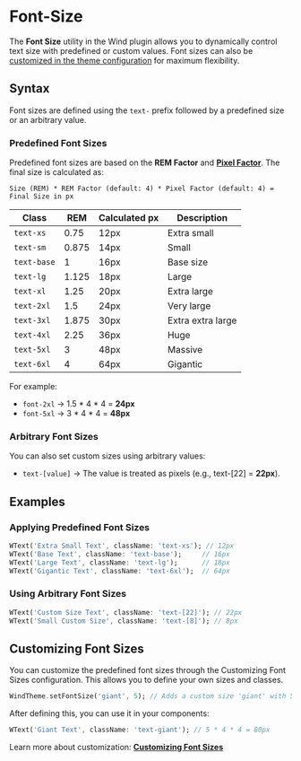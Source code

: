 # Font-Size

The **Font Size** utility in the Wind plugin allows you to dynamically control text size with predefined or custom values. Font sizes can also be [customized in the theme configuration](/customization/font-size) for maximum flexibility.

## Syntax

Font sizes are defined using the `text-` prefix followed by a predefined size or an arbitrary value.

### Predefined Font Sizes

Predefined font sizes are based on the **REM Factor** and [**Pixel Factor**](/customization/pixel-factor). The final size is calculated as:

```text
Size (REM) * REM Factor (default: 4) * Pixel Factor (default: 4) = Final Size in px
```

| Class       | REM   | Calculated px | Description       |
|-------------|-------|---------------|-------------------|
| `text-xs`   | 0.75  | 12px          | Extra small       |
| `text-sm`   | 0.875 | 14px          | Small             |
| `text-base` | 1     | 16px          | Base size         |
| `text-lg`   | 1.125 | 18px          | Large             |
| `text-xl`   | 1.25  | 20px          | Extra large       |
| `text-2xl`  | 1.5   | 24px          | Very large        |
| `text-3xl`  | 1.875 | 30px          | Extra extra large |
| `text-4xl`  | 2.25  | 36px          | Huge              |
| `text-5xl`  | 3     | 48px          | Massive           |
| `text-6xl`  | 4     | 64px          | Gigantic          |

For example:

- `font-2xl` → 1.5 * 4 * 4 = **24px**
- `font-5xl` → 3 * 4 * 4 = **48px**

### Arbitrary Font Sizes

You can also set custom sizes using arbitrary values:

- `text-[value]` → The value is treated as pixels (e.g., text-[22] = **22px**).

## Examples

### Applying Predefined Font Sizes

<x-preview path="typography/font_size" size="md" class="min-h-64"></x-preview>

```dart
WText('Extra Small Text', className: 'text-xs'); // 12px
WText('Base Text', className: 'text-base');     // 16px
WText('Large Text', className: 'text-lg');      // 18px
WText('Gigantic Text', className: 'text-6xl');  // 64px
```

### Using Arbitrary Font Sizes

<x-preview path="typography/font_size_arbitrary" size="md" class="min-h-64"></x-preview>

```dart
WText('Custom Size Text', className: 'text-[22]'); // 22px
WText('Small Custom Size', className: 'text-[8]'); // 8px
```

## Customizing Font Sizes

You can customize the predefined font sizes through the Customizing Font Sizes configuration. This allows you to define your own sizes and classes.

```dart
WindTheme.setFontSize('giant', 5); // Adds a custom size 'giant' with 5rem
```

After defining this, you can use it in your components:

```dart
WText('Giant Text', className: 'text-giant'); // 5 * 4 * 4 = 80px
```

Learn more about customization: **[Customizing Font Sizes](/customization/font-size)**
